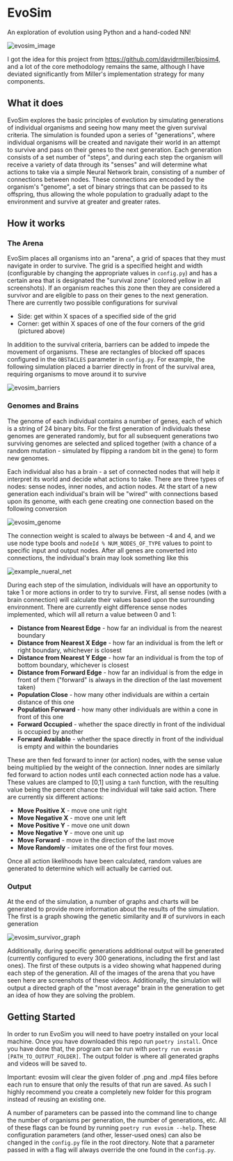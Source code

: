 # EvoSim
An exploration of evolution using Python and a hand-coded NN!

![evosim_image](https://github.com/NathanielBeen/evosim/assets/39103518/4c09af47-7f4d-4f79-97e5-f6396b30d065)

I got the idea for this project from https://github.com/davidrmiller/biosim4, and a lot of the core methodology remains the same, although I have deviated significantly from Miller's implementation strategy for many components.

## What it does

EvoSim explores the basic principles of evolution by simulating generations of individual organisms and seeing how many meet the given survival criteria. The simulation is founded upon a series of "generations", where individual organisms will be created and navigate their world in an attempt to survive and pass on their genes to the next generation. Each generation consists of a set number of "steps", and during each step the organism will receive a variety of data through its "senses" and will determine what actions to take via a simple Neural Network brain, consisting of a number of connections between nodes. These connections are encoded by the organism's "genome", a set of binary strings that can be passed to its offspring, thus allowing the whole population to gradually adapt to the environment and survive at greater and greater rates.

## How it works

### The Arena

EvoSim places all organisms into an "arena", a grid of spaces that they must navigate in order to survive. The grid is a specified height and width (configurable by changing the appropriate values in `config.py`) and has a certain area that is designated the "survival zone" (colored yellow in all screenshots). If an organism reaches this zone then they are considered a survivor and are eligible to pass on their genes to the next generation. There are currently two possible configurations for survival
 - Side: get within X spaces of a specified side of the grid
 - Corner: get within X spaces of one of the four corners of the grid (pictured above)

In addition to the survival criteria, barriers can be added to impede the movement of organisms. These are rectangles of blocked off spaces configured in the `OBSTACLES` parameter in `config.py`. For example, the following simulation placed a barrier directly in front of the survival area, requiring organisms to move around it to survive

![evosim_barriers](https://github.com/NathanielBeen/evosim/assets/39103518/7ee2a978-7dbf-489e-8fbc-2db44802f146)

### Genomes and Brains

The genome of each individual contains a number of genes, each of which is a string of 24 binary bits. For the first generation of individuals these genomes are generated randomly, but for all subsequent generations two surviving genomes are selected and spliced together (with a chance of a random mutation - simulated by flipping a random bit in the gene) to form new genomes.

Each individual also has a brain - a set of connected nodes that will help it interpret its world and decide what actions to take. There are three types of nodes: sense nodes, inner nodes, and action nodes. At the start of a new generation each individual's brain will be "wired" with connections based upon its genome, with each gene creating one connection based on the following conversion

![evosim_genome](https://github.com/NathanielBeen/evosim/assets/39103518/6e139d17-c32b-4b16-962b-5d3892e73da4)

The connection weight is scaled to always be between -4 and 4, and we use node type bools and `nodeId % NUM_NODES_OF_TYPE` values to point to specific input and output nodes. After all genes are converted into connections, the individual's brain may look something like this 

![example_nueral_net](https://github.com/NathanielBeen/evosim/assets/39103518/ee920ba4-7c6a-4fa0-9555-20d20876e8a2)

During each step of the simulation, individuals will have an opportunity to take 1 or more actions in order to try to survive. First, all sense nodes (with a brain connection) will calculate their values based upon the surrounding environment. There are currently eight difference sense nodes implemented, which will all return a value between 0 and 1:
- **Distance from Nearest Edge** - how far an individual is from the nearest boundary
- **Distance from Nearest X Edge** - how far an individual is from the left or right boundary, whichever is closest
- **Distance from Nearest Y Edge** - how far an individual is from the top of bottom boundary, whichever is closest
- **Distance from Forward Edge** - how far an individual is from the edge in front of them ("forward" is always in the direction of the last movement taken)
- **Population Close** - how many other individuals are within a certain distance of this one
- **Population Forward** - how many other individuals are within a cone in front of this one
- **Forward Occupied** - whether the space directly in front of the individual is occupied by another
- **Forward Available** - whether the space directly in front of the individual is empty and within the boundaries

These are then fed forward to inner (or action) nodes, with the sense value being multiplied by the weight of the connection. Inner nodes are similarly fed forward to action nodes until each connected action node has a value. These values are clamped to [0,1] using a `tanh` function, with the resulting value being the percent chance the individual will take said action. There are currently six different actions:
- **Move Positive X** - move one unit right
- **Move Negative X** - move one unit left
- **Move Positive Y** - move one unit down
- **Move Negative Y** - move one unit up
- **Move Forward** - move in the direction of the last move
- **Move Randomly** - imitates one of the first four moves.

Once all action likelihoods have been calculated, random values are generated to determine which will actually be carried out.

### Output

At the end of the simulation, a number of graphs and charts will be generated to provide more information about the results of the simulation. The first is a graph showing the genetic similarity and # of survivors in each generation

![evosim_survivor_graph](https://github.com/NathanielBeen/evosim/assets/39103518/813ac671-b474-473c-aa26-1efb2414c8b2)

Additionally, during specific generations additional output will be generated (currently configured to every 300 generations, including the first and last ones). The first of these outputs is a video showing what happened during each step of the generation. All of the images of the arena that you have seen here are screenshots of these videos. Additionally, the simulation will output a directed graph of the "most average" brain in the generation to get an idea of how they are solving the problem.

## Getting Started

In order to run EvoSim you will need to have poetry installed on your local machine. Once you have downloaded this repo run `poetry install`. Once you have done that, the program can be run with `poetry run evosim [PATH_TO_OUTPUT_FOLDER]`. The output folder is where all generated graphs and videos will be saved to.

Important: evosim will clear the given folder of .png and .mp4 files before each run to ensure that only the results of that run are saved. As such I highly recommend you create a completely new folder for this program instead of reusing an existing one.

A number of parameters can be passed into the command line to change the number of organisms per generation, the number of generations, etc. All of these flags can be found by running `poetry run evosim --help`. These configuration parameters (and other, lesser-used ones) can also be changed in the `config.py` file in the root directory. Note that a parameter passed in with a flag will always override the one found in the `config.py`.

